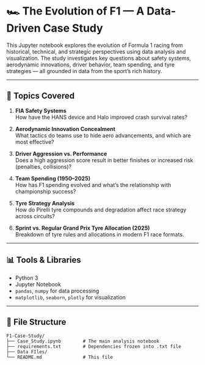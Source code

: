 # 🏎️ The Evolution of F1 — A Data-Driven Case Study

This Jupyter notebook explores the evolution of Formula 1 racing from historical, technical, and strategic perspectives using data analysis and visualization. The study investigates key questions about safety systems, aerodynamic innovations, driver behavior, team spending, and tyre strategies — all grounded in data from the sport’s rich history.

---

## 📌 Topics Covered

1. **FIA Safety Systems**  
   How have the HANS device and Halo improved crash survival rates?

2. **Aerodynamic Innovation Concealment**  
   What tactics do teams use to hide aero advancements, and which are most effective?

3. **Driver Aggression vs. Performance**  
   Does a high aggression score result in better finishes or increased risk (penalties, collisions)?

4. **Team Spending (1950–2025)**  
   How has F1 spending evolved and what’s the relationship with championship success?

5. **Tyre Strategy Analysis**  
   How do Pirelli tyre compounds and degradation affect race strategy across circuits?

6. **Sprint vs. Regular Grand Prix Tyre Allocation (2025)**  
   Breakdown of tyre rules and allocations in modern F1 race formats.

---

## 📊 Tools & Libraries

- Python 3
- Jupyter Notebook
- `pandas`, `numpy` for data processing
- `matplotlib`, `seaborn`, `plotly` for visualization

---

## 📂 File Structure

```plaintext
F1-Case-Study/
├── Case_Study.ipynb        # The main analysis notebook
├── requirements.txt        # Dependencies frozen into .txt file
├── Data FIles/            
└── README.md               # This file
